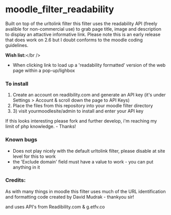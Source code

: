 moodle_filter_readability
=========================
Built on top of the urltolink filter this filter uses the readability API (freely avalible for non-commercial use) to grab page title, image and description to display an attactive informative link.
Please note this is an early release that does work on 2.6 but I doubt conforms to the moodle coding guidelines.

<strong>Wish list:</strong></br />
- When clicking link to load up a 'readability formatted' version of the web page within a pop-up/lighbox

<h3> To install </h3>
<ol>
<li>Create an account on readibility.com and generate an API key (it's under Settings > Account & scroll down the page to API Keys)</li>
<li>Place the files from this repository into your moodle filter directory</li>
<li>3) visit yourmoodlesite/admin to install and enter your API key</li>
</ol>

<p>If this looks interesting please fork and further develop, i'm reaching my limit of php knowledge. - Thanks!</p>

<h3>Known bugs</h3>
<ul>
<li>Does not play nicely with the default urltolink filter, please disable at site level for this to work</li>
<li>the 'Exclude domain' field must have a value to work - you can put anything in it</li>
</ul>


<h3>Credits:</h3>
<p>As with many things in moodle this filter uses much of the URL identification and formatting code created by David Mudrak - thankyou sir!</p>
<p>and uses API's from Readibility.com & g.etfv.co</li>
